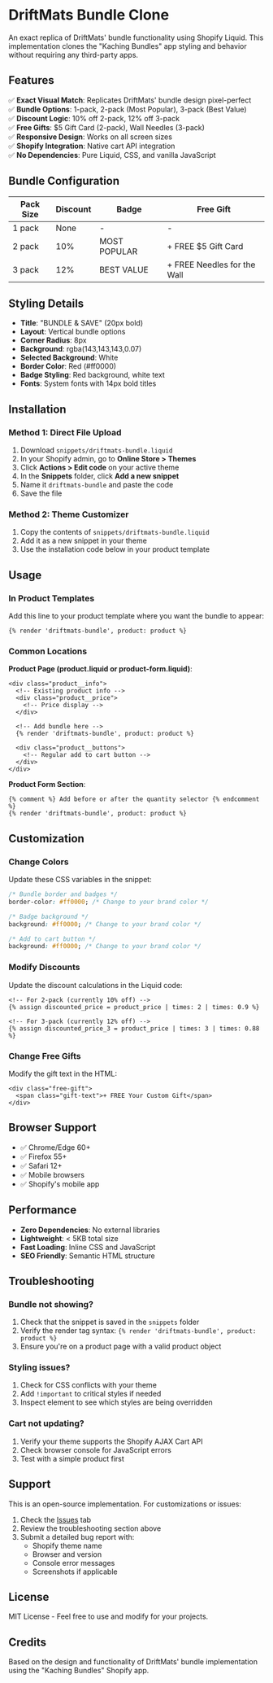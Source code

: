 # DriftMats Bundle Clone

An exact replica of DriftMats' bundle functionality using Shopify Liquid. This implementation clones the "Kaching Bundles" app styling and behavior without requiring any third-party apps.

## Features

✅ **Exact Visual Match**: Replicates DriftMats' bundle design pixel-perfect  
✅ **Bundle Options**: 1-pack, 2-pack (Most Popular), 3-pack (Best Value)  
✅ **Discount Logic**: 10% off 2-pack, 12% off 3-pack  
✅ **Free Gifts**: $5 Gift Card (2-pack), Wall Needles (3-pack)  
✅ **Responsive Design**: Works on all screen sizes  
✅ **Shopify Integration**: Native cart API integration  
✅ **No Dependencies**: Pure Liquid, CSS, and vanilla JavaScript  

## Bundle Configuration

| Pack Size | Discount | Badge | Free Gift |
|-----------|----------|-------|----------|
| 1 pack | None | - | - |
| 2 pack | 10% | MOST POPULAR | + FREE $5 Gift Card |
| 3 pack | 12% | BEST VALUE | + FREE Needles for the Wall |

## Styling Details

- **Title**: "BUNDLE & SAVE" (20px bold)
- **Layout**: Vertical bundle options
- **Corner Radius**: 8px
- **Background**: rgba(143,143,143,0.07)
- **Selected Background**: White
- **Border Color**: Red (#ff0000)
- **Badge Styling**: Red background, white text
- **Fonts**: System fonts with 14px bold titles

## Installation

### Method 1: Direct File Upload

1. Download `snippets/driftmats-bundle.liquid`
2. In your Shopify admin, go to **Online Store > Themes**
3. Click **Actions > Edit code** on your active theme
4. In the **Snippets** folder, click **Add a new snippet**
5. Name it `driftmats-bundle` and paste the code
6. Save the file

### Method 2: Theme Customizer

1. Copy the contents of `snippets/driftmats-bundle.liquid`
2. Add it as a new snippet in your theme
3. Use the installation code below in your product template

## Usage

### In Product Templates

Add this line to your product template where you want the bundle to appear:

```liquid
{% render 'driftmats-bundle', product: product %}
```

### Common Locations

**Product Page (product.liquid or product-form.liquid)**:
```liquid
<div class="product__info">
  <!-- Existing product info -->
  <div class="product__price">
    <!-- Price display -->
  </div>
  
  <!-- Add bundle here -->
  {% render 'driftmats-bundle', product: product %}
  
  <div class="product__buttons">
    <!-- Regular add to cart button -->
  </div>
</div>
```

**Product Form Section**:
```liquid
{% comment %} Add before or after the quantity selector {% endcomment %}
{% render 'driftmats-bundle', product: product %}
```

## Customization

### Change Colors

Update these CSS variables in the snippet:

```css
/* Bundle border and badges */
border-color: #ff0000; /* Change to your brand color */

/* Badge background */
background: #ff0000; /* Change to your brand color */

/* Add to cart button */
background: #ff0000; /* Change to your brand color */
```

### Modify Discounts

Update the discount calculations in the Liquid code:

```liquid
<!-- For 2-pack (currently 10% off) -->
{% assign discounted_price = product_price | times: 2 | times: 0.9 %}

<!-- For 3-pack (currently 12% off) -->
{% assign discounted_price_3 = product_price | times: 3 | times: 0.88 %}
```

### Change Free Gifts

Modify the gift text in the HTML:

```liquid
<div class="free-gift">
  <span class="gift-text">+ FREE Your Custom Gift</span>
</div>
```

## Browser Support

- ✅ Chrome/Edge 60+
- ✅ Firefox 55+
- ✅ Safari 12+
- ✅ Mobile browsers
- ✅ Shopify's mobile app

## Performance

- **Zero Dependencies**: No external libraries
- **Lightweight**: < 5KB total size
- **Fast Loading**: Inline CSS and JavaScript
- **SEO Friendly**: Semantic HTML structure

## Troubleshooting

### Bundle not showing?
1. Check that the snippet is saved in the `snippets` folder
2. Verify the render tag syntax: `{% render 'driftmats-bundle', product: product %}`
3. Ensure you're on a product page with a valid product object

### Styling issues?
1. Check for CSS conflicts with your theme
2. Add `!important` to critical styles if needed
3. Inspect element to see which styles are being overridden

### Cart not updating?
1. Verify your theme supports the Shopify AJAX Cart API
2. Check browser console for JavaScript errors
3. Test with a simple product first

## Support

This is an open-source implementation. For customizations or issues:

1. Check the [Issues](../../issues) tab
2. Review the troubleshooting section above
3. Submit a detailed bug report with:
   - Shopify theme name
   - Browser and version
   - Console error messages
   - Screenshots if applicable

## License

MIT License - Feel free to use and modify for your projects.

## Credits

Based on the design and functionality of DriftMats' bundle implementation using the "Kaching Bundles" Shopify app.